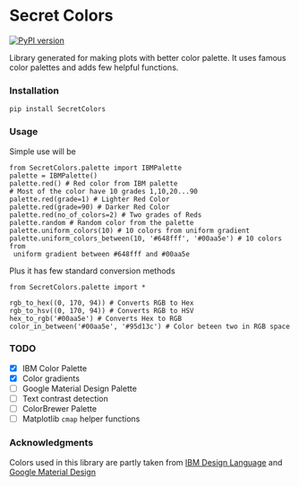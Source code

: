 # Secret Colors

[![PyPI version](https://badge.fury.io/py/SecretColors.svg)](https://badge.fury.io/py/SecretColors)

Library generated for making plots with better color palette. It uses 
famous color palettes 
and adds few helpful functions. 

### Installation 

    pip install SecretColors

### Usage
Simple use will be 
    
    from SecretColors.palette import IBMPalette
    palette = IBMPalette()
    palette.red() # Red color from IBM palette
    # Most of the color have 10 grades 1,10,20...90
    palette.red(grade=1) # Lighter Red Color
    palette.red(grade=90) # Darker Red Color
    palette.red(no_of_colors=2) # Two grades of Reds
    palette.random # Random color from the palette 
    palette.uniform_colors(10) # 10 colors from uniform gradient
    palette.uniform_colors_between(10, '#648fff', '#00aa5e') # 10 colors from
     uniform gradient between #648fff and #00aa5e

Plus it has few standard conversion methods

    from SecretColors.palette import *
    
    rgb_to_hex((0, 170, 94)) # Converts RGB to Hex
    rgb_to_hsv((0, 170, 94)) # Converts RGB to HSV
    hex_to_rgb('#00aa5e') # Converts Hex to RGB
    color_in_between('#00aa5e', '#95d13c') # Color beteen two in RGB space

### TODO

- [x] IBM Color Palette
- [x] Color gradients
- [ ] Google Material Design Palette
- [ ] Text contrast detection
- [ ] ColorBrewer Palette
- [ ] Matplotlib `cmap` helper functions

### Acknowledgments
Colors used in this library are partly taken from [IBM Design Language](https://www.ibm.com/design/language/resources/color-library/) and [Google 
Material Design](https://material.io/design/color/the-color-system.html)  